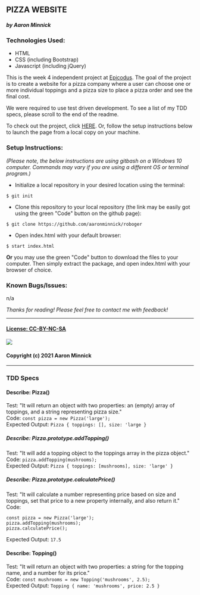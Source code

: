 ## PIZZA WEBSITE
#### _by Aaron Minnick_
### Technologies Used:
* HTML
* CSS (including Bootstrap)
* Javascript (including jQuery)

This is the week 4 independent project at [Epicodus](https://www.epicodus.com). The goal of the project is to create a website for a pizza company where a user can choose one or more individual toppings and a pizza size to place a pizza order and see the final cost.

We were required to use test driven development. To see a list of my TDD specs, please scroll to the end of the readme.

To check out the project, click [HERE](WIP). Or, follow the setup instructions below to launch the page from a local copy on your machine.

### Setup Instructions:
_(Please note, the below instructions are using gitbash on a Windows 10 computer. Commands may vary if you are using a different OS or terminal program.)_
* Initialize a local repository in your desired location using the terminal:
```
$ git init
```
* Clone this repository to your local repository (the link may be easily got using the green "Code" button on the github page):
```
$ git clone https://github.com/aaronminnick/roboger
```
* Open index.html with your default browser:
```
$ start index.html
```
**Or** you may use the green "Code" button to download the files to your computer. Then simply extract the package, and open index.html with your browser of choice.

### Known Bugs/Issues:
n/a

_Thanks for reading! Please feel free to contact me with feedback!_
***
#### [License: CC-BY-NC-SA](https://creativecommons.org/licenses/by-nc-sa/4.0/legalcode)
![](https://licensebuttons.net/l/by-nc-sa/3.0/88x31.png)
#### Copyright (c) 2021 Aaron Minnick

***
### TDD Specs

#### **Describe: Pizza()**
Test: "It will return an object with two properties: an (empty) array of toppings, and a string representing pizza size."  
Code: ```const pizza = new Pizza('large');```  
Expected Output: ```Pizza { toppings: [], size: 'large }```  

##### **Describe: Pizza.prototype.addTopping()**
Test: "It will add a topping object to the toppings array in the pizza object."  
Code: ```pizza.addTopping(mushrooms);```  
Expected Output: ```Pizza { toppings: [mushrooms], size: 'large' }```  

##### **Describe: Pizza.prototype.calculatePrice()**
Test: "It will calculate a number representing price based on size and toppings, set that price to a new property internally, and also return it."
Code: 
```
const pizza = new Pizza('large');
pizza.addTopping(mushrooms);
pizza.calculatePrice();
```
Expected Output: ```17.5```

#### **Describe: Topping()**
Test: "It will return an object with two properties: a string for the topping name, and a number for its price."  
Code: ```const mushrooms = new Topping('mushrooms', 2.5);```  
Expected Output: ```Topping { name: 'mushrooms', price: 2.5 }```  